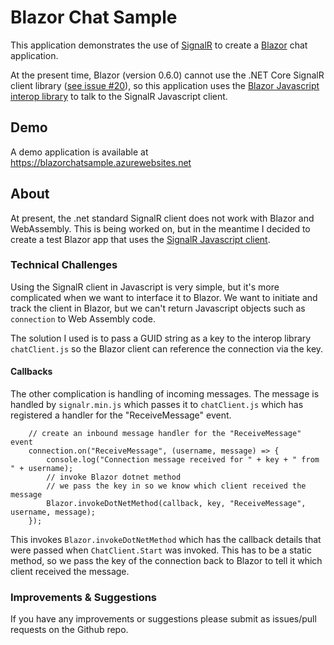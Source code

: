 # Blazor Chat Sample

This application demonstrates the use of [SignalR](https://www.asp.net/signalr) to create 
a [Blazor](https://blazor.net) chat application.

At the present time, Blazor (version 0.6.0) cannot use the .NET Core SignalR client library 
([see issue #20](https://github.com/aspnet/Blazor/issues/20)), so this application uses the
[Blazor Javascript interop library](https://blazor.net/docs/javascript-interop.html) to talk
to the SignalR Javascript client.

## Demo

A demo application is available at https://blazorchatsample.azurewebsites.net 

## About

At present, the .net standard SignalR client does not work with Blazor and WebAssembly. This is being
worked on, but in the meantime I decided to create a test Blazor app that uses the [SignalR Javascript 
client](https://docs.microsoft.com/en-us/aspnet/core/signalr/javascript-client?view=aspnetcore-2.1).

### Technical Challenges 

Using the SignalR client in Javascript is very simple, but it's more complicated when we want to 
interface it to Blazor. We want to initiate and track the client in Blazor, but we can't return 
Javascript objects such as `connection` to Web Assembly code.

The solution I used is to pass a GUID string as a key to the interop library `chatClient.js` so 
the Blazor client can reference the connection via the key.

#### Callbacks

The other complication is handling of incoming messages. The message is handled by `signalr.min.js`
which passes it to `chatClient.js` which has registered a handler for the "ReceiveMessage" event.
```
    // create an inbound message handler for the "ReceiveMessage" event
    connection.on("ReceiveMessage", (username, message) => {
        console.log("Connection message received for " + key + " from " + username);
        // invoke Blazor dotnet method 
        // we pass the key in so we know which client received the message
        Blazor.invokeDotNetMethod(callback, key, "ReceiveMessage", username, message);
    });
```
This invokes `Blazor.invokeDotNetMethod` which has the callback details that were passed 
when `ChatClient.Start` was invoked. This has to be a static method, so we pass the key of
the connection back to Blazor to tell it which client received the message.

### Improvements & Suggestions

If you have any improvements or suggestions please submit as issues/pull requests on the Github repo.


